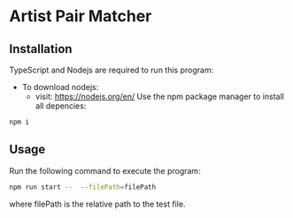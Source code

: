 # Artist Pair Matcher

## Installation
TypeScript and Nodejs are required to run this program:
- To download nodejs: 
    - visit: https://nodejs.org/en/
Use the npm package manager to install all depencies:
```bash
npm i 
```

## Usage
Run the following command to execute the program:
```bash
npm run start --  --filePath=filePath
```
where filePath is the relative path to the test file. 